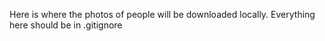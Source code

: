 Here is where the photos of people will be downloaded locally.
Everything here should be in .gitignore
